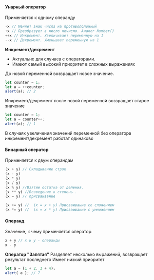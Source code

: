 #### Унарный оператор
Применяется к одному операнду
```js
-x // Меняет знак числа на противоположный
+x // Преобразует в число нечисло. Аналог Number()
++x // Инкремент. Увеличивает переменную на 1
--x // Декремент. Уменьшает переменную на 1
```

**Инкремент/декремент**
* Актуально для случаев с операторами. 
* Имеют самый высокий приоритет в сложных выражениях

До новой переменной возвращает новое значение. 
```js
let counter = 1;
let a = ++counter; 
alert(a); // 2
```
Инкремент/декремент после новой переменной возвращает старое значение
```js
let counter = 1;
let a = counter++; 
alert(a); // 1
```
В случаях увеличения значений переменной без оператора инкремент\декремент работат одинаково

#### Бинарный оператор
Применяется к двум операндам

```js
(x + y) // Складывание строк
(x - y)
(x * y)
(x / y)
(x % y) //Взятие остатка от деления,
(x ** y) //Возведение в степень .
(x = y) // присваивание

(x += y) //  (x = x + y) Присваивание со сложением
(x *= y) //  (x = x * y) Присваивание с умножением
```

#### Операнд 
Значение, к чему применяется оператор:
```js
x + y // x и y - операнды
x - y
```

**Оператор "Запятая"**
Разделяет несколько выражений, возвращает результат последнего
Имеет низкий приоритет
```js
let a = (1 + 2, 3 + 4);
alert( a ); // 7 
```